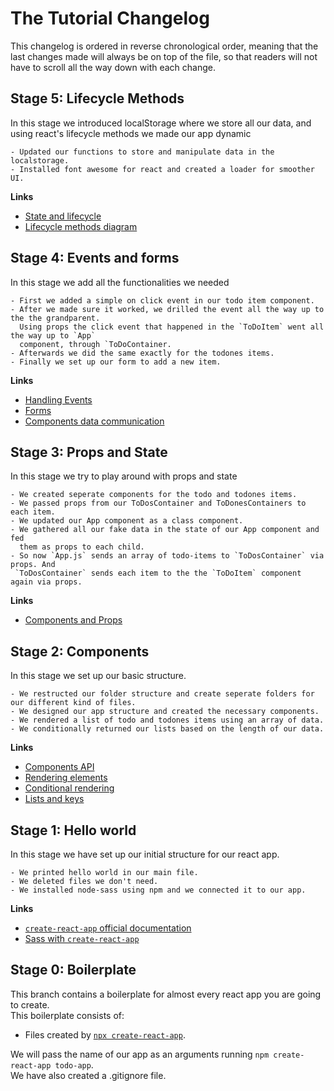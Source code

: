 # The Tutorial Changelog

This changelog is ordered in reverse chronological order, meaning that the last changes made will always be on top of the file, so that readers will not have to scroll all the way down with each change.

## Stage 5: Lifecycle Methods

In this stage we introduced localStorage where we store all our data, and using react's lifecycle methods we made our app dynamic

    - Updated our functions to store and manipulate data in the localstorage.
    - Installed font awesome for react and created a loader for smoother UI.

**Links**

- [State and lifecycle](https://reactjs.org/docs/state-and-lifecycle.html)
- [Lifecycle methods diagram](https://hackernoon.com/hn-images/1*sn-ftowp0_VVRbeUAFECMA.png)

## Stage 4: Events and forms

In this stage we add all the functionalities we needed

    - First we added a simple on click event in our todo item component.
    - After we made sure it worked, we drilled the event all the way up to the the grandparent.
      Using props the click event that happened in the `ToDoItem` went all the way up to `App`
      component, through `ToDoContainer.
    - Afterwards we did the same exactly for the todones items.
    - Finally we set up our form to add a new item.

**Links**

- [Handling Events](https://reactjs.org/docs/handling-events.html)
- [Forms](https://reactjs.org/docs/forms.html)
- [Components data communication](https://medium.com/@ruthmpardee/passing-data-between-react-components-103ad82ebd17)

## Stage 3: Props and State

In this stage we try to play around with props and state

    - We created seperate components for the todo and todones items.
    - We passed props from our ToDosContainer and ToDonesContainers to each item.
    - We updated our App component as a class component.
    - We gathered all our fake data in the state of our App component and fed
      them as props to each child.
    - So now `App.js` sends an array of todo-items to `ToDosContainer` via props. And
     `ToDosContainer` sends each item to the the `ToDoItem` component again via props.

**Links**

- [Components and Props](https://reactjs.org/docs/components-and-props.html)

## Stage 2: Components

In this stage we set up our basic structure.

    - We restructed our folder structure and create seperate folders for our different kind of files.
    - We designed our app structure and created the necessary components.
    - We rendered a list of todo and todones items using an array of data.
    - We conditionally returned our lists based on the length of our data.

**Links**

- [Components API](https://reactjs.org/docs/react-component.html)
- [Rendering elements](https://reactjs.org/docs/rendering-elements.html)
- [Conditional rendering](https://reactjs.org/docs/conditional-rendering.html)
- [Lists and keys](https://reactjs.org/docs/lists-and-keys.html)

## Stage 1: Hello world

In this stage we have set up our initial structure for our react app.

    - We printed hello world in our main file.
    - We deleted files we don't need.
    - We installed node-sass using npm and we connected it to our app.

**Links**

- [ `create-react-app` official documentation ](https://create-react-app.dev/)
- [Sass with `create-react-app`](https://create-react-app.dev/docs/adding-a-sass-stylesheet/)

## Stage 0: Boilerplate

This branch contains a boilerplate for almost every react app you are going to create.  
This boilerplate consists of:

- Files created by [`npx create-react-app`](https://github.com/facebook/create-react-app).

We will pass the name of our app as an arguments running `npm create-react-app todo-app`.  
We have also created a .gitignore file.

